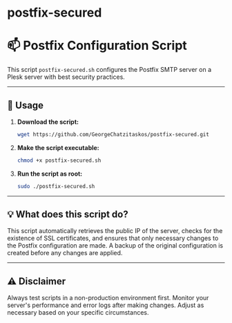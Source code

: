 # postfix-secured


# :mailbox: Postfix Configuration Script 

This script `postfix-secured.sh` configures the Postfix SMTP server on a Plesk server with best security practices.

---

## :rocket: Usage 

1. **Download the script:**

    ```bash
    wget https://github.com/GeorgeChatzitaskos/postfix-secured.git
    ```

2. **Make the script executable:**

    ```bash
    chmod +x postfix-secured.sh
    ```

3. **Run the script as root:**

    ```bash
    sudo ./postfix-secured.sh
    ```

---

## :bulb: What does this script do? 

This script automatically retrieves the public IP of the server, checks for the existence of SSL certificates, and ensures that only necessary changes to the Postfix configuration are made. A backup of the original configuration is created before any changes are applied.

---

## :warning: Disclaimer 

Always test scripts in a non-production environment first. Monitor your server's performance and error logs after making changes. Adjust as necessary based on your specific circumstances.

